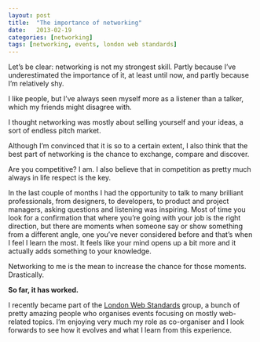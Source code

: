 ```yaml
---
layout: post
title:  "The importance of networking"
date:   2013-02-19
categories: [networking]
tags: [networking, events, london web standards]
---
```

Let’s be clear: networking is not my strongest skill. Partly because I’ve underestimated the importance of it, at least until now, and partly because I’m relatively shy.

I like people, but I’ve always seen myself more as a listener than a talker, which my friends might disagree with.

I thought networking was mostly about selling yourself and your ideas, a sort of endless pitch market.

Although I’m convinced that it is so to a certain extent, I also think that the best part of networking is the chance to exchange, compare and discover.

Are you competitive? I am. I also believe that in competition as pretty much always in life respect is the key.

In the last couple of months I had the opportunity to talk to many brilliant professionals, from designers, to developers, to product and project managers, asking questions and listening was inspiring. Most of time you look for a confirmation that where you’re going with your job is the right direction, but there are moments when someone say or show something from a different angle, one you’ve never considered before and that’s when I feel I learn the most. It feels like your mind opens up a bit more and it actually adds something to your knowledge.

Networking to me is the mean to increase the chance for those moments. Drastically.

**So far, it has worked.**

I recently became part of the [London Web Standards](https://twitter.com/webstandards) group, a bunch of pretty amazing people who organises events focusing on mostly web-related topics. I’m enjoying very much my role as co-organiser and I look forwards to see how it evolves and what I learn from this experience.